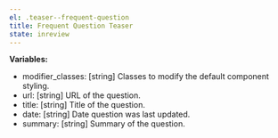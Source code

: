 ```yaml
---
el: .teaser--frequent-question
title: Frequent Question Teaser
state: inreview
---
```


__Variables:__
* modifier_classes: [string] Classes to modify the default component styling.
* url: [string] URL of the question.
* title: [string] Title of the question.
* date: [string] Date question was last updated.
* summary: [string] Summary of the question.

